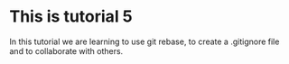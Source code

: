# This is tutorial 5
In this tutorial we are learning to use git rebase, to create a .gitignore file and to collaborate with others.